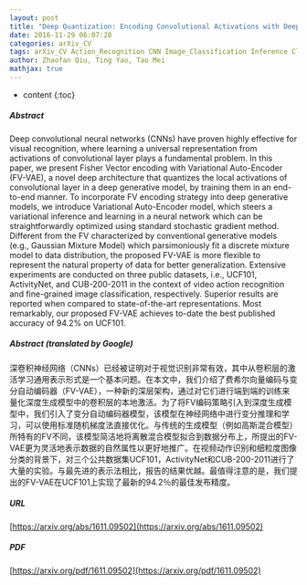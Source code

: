 ```yaml
---
layout: post
title: "Deep Quantization: Encoding Convolutional Activations with Deep Generative Model"
date: 2016-11-29 06:07:28
categories: arXiv_CV
tags: arXiv_CV Action_Recognition CNN Image_Classification Inference Classification Recognition
author: Zhaofan Qiu, Ting Yao, Tao Mei
mathjax: true
---
```


* content
{:toc}

##### Abstract
Deep convolutional neural networks (CNNs) have proven highly effective for visual recognition, where learning a universal representation from activations of convolutional layer plays a fundamental problem. In this paper, we present Fisher Vector encoding with Variational Auto-Encoder (FV-VAE), a novel deep architecture that quantizes the local activations of convolutional layer in a deep generative model, by training them in an end-to-end manner. To incorporate FV encoding strategy into deep generative models, we introduce Variational Auto-Encoder model, which steers a variational inference and learning in a neural network which can be straightforwardly optimized using standard stochastic gradient method. Different from the FV characterized by conventional generative models (e.g., Gaussian Mixture Model) which parsimoniously fit a discrete mixture model to data distribution, the proposed FV-VAE is more flexible to represent the natural property of data for better generalization. Extensive experiments are conducted on three public datasets, i.e., UCF101, ActivityNet, and CUB-200-2011 in the context of video action recognition and fine-grained image classification, respectively. Superior results are reported when compared to state-of-the-art representations. Most remarkably, our proposed FV-VAE achieves to-date the best published accuracy of 94.2% on UCF101.

##### Abstract (translated by Google)
深卷积神经网络（CNNs）已经被证明对于视觉识别非常有效，其中从卷积层的激活学习通用表示形式是一个基本问题。在本文中，我们介绍了费希尔向量编码与变分自动编码器（FV-VAE），一种新的深层架构，通过对它们进行端到端的训练来量化深度生成模型中的卷积层的本地激活。为了将FV编码策略引入到深度生成模型中，我们引入了变分自动编码器模型，该模型在神经网络中进行变分推理和学习，可以使用标准随机梯度法直接优化。与传统的生成模型（例如高斯混合模型）所特有的FV不同，该模型简洁地将离散混合模型拟合到数据分布上，所提出的FV-VAE更为灵活地表示数据的自然属性以更好地推广。在视频动作识别和细粒度图像分类的背景下，对三个公共数据集UCF101，ActivityNet和CUB-200-2011进行了大量的实验。与最先进的表示法相比，报告的结果优越。最值得注意的是，我们提出的FV-VAE在UCF101上实现了最新的94.2％的最佳发布精度。

##### URL
[https://arxiv.org/abs/1611.09502](https://arxiv.org/abs/1611.09502)

##### PDF
[https://arxiv.org/pdf/1611.09502](https://arxiv.org/pdf/1611.09502)

